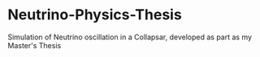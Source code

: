 # Neutrino-Physics-Thesis
Simulation of Neutrino oscillation in a Collapsar, developed as part as my Master's Thesis
